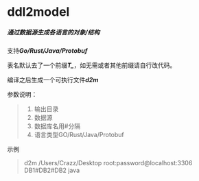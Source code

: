 # ddl2model 

##### 通过数据源生成各语言的对象/结构

支持***Go/Rust/Java/Protobuf***

表名默认去了一个前缀***T_***，如无需或者其他前缀请自行改代码。

编译之后生成一个可执行文件***d2m***

参数说明：

> 1. 输出目录
> 2. 数据源
> 3. 数据库名用#分隔
> 4. 语言类型GO/Rust/Java/Protobuf


示例

> d2m /Users/Crazz/Desktop root:password@localhost:3306 DB1#DB2#DB2 java
